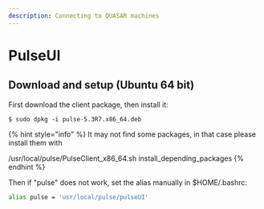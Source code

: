 ```yaml
---
description: Connecting to QUASAR machines
---
```


# PulseUI

## Download and setup \(Ubuntu 64 bit\)

First download the client package, then install it:

```
$ sudo dpkg -i pulse-5.3R7.x86_64.deb
```

{% hint style="info" %}
It may not find some packages, in that case please install them with

/usr/local/pulse/PulseClient\_x86\_64.sh install\_depending\_packages
{% endhint %}

Then if "pulse" does not work, set the alias manually in $HOME/.bashrc:

```bash
alias pulse = 'usr/local/pulse/pulseUI'
```



